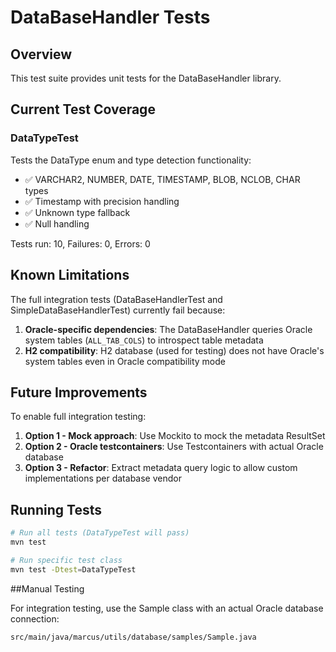 # DataBaseHandler Tests

## Overview

This test suite provides unit tests for the DataBaseHandler library.

## Current Test Coverage

### DataTypeTest
Tests the DataType enum and type detection functionality:
- ✅ VARCHAR2, NUMBER, DATE, TIMESTAMP, BLOB, NCLOB, CHAR types
- ✅ Timestamp with precision handling
- ✅ Unknown type fallback
- ✅ Null handling

Tests run: 10, Failures: 0, Errors: 0

## Known Limitations

The full integration tests (DataBaseHandlerTest and SimpleDataBaseHandlerTest) currently fail because:

1. **Oracle-specific dependencies**: The DataBaseHandler queries Oracle system tables (`ALL_TAB_COLS`) to introspect table metadata
2. **H2 compatibility**: H2 database (used for testing) does not have Oracle's system tables even in Oracle compatibility mode

## Future Improvements

To enable full integration testing:

1. **Option 1 - Mock approach**: Use Mockito to mock the metadata ResultSet
2. **Option 2 - Oracle testcontainers**: Use Testcontainers with actual Oracle database
3. **Option 3 - Refactor**: Extract metadata query logic to allow custom implementations per database vendor

## Running Tests

```bash
# Run all tests (DataTypeTest will pass)
mvn test

# Run specific test class
mvn test -Dtest=DataTypeTest
```

##Manual Testing

For integration testing, use the Sample class with an actual Oracle database connection:
```
src/main/java/marcus/utils/database/samples/Sample.java
```

